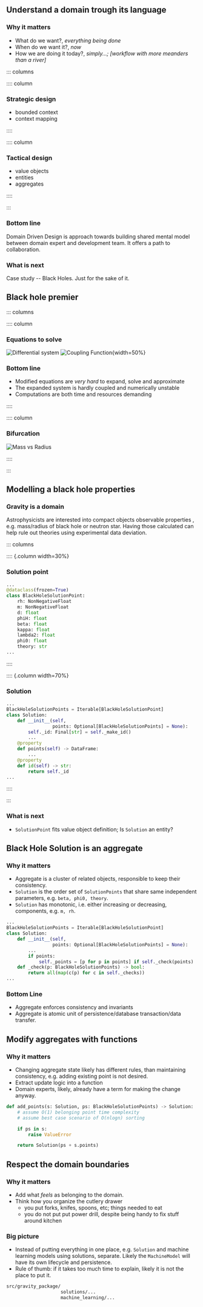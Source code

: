 ## Understand a domain trough its language

### Why it matters

- What do we want?, *everything being done*
- When do we want it?, *now*
- How we are doing it today?, *simply...; \[workflow with more meanders than a river\]*

::: columns

:::: column

### Strategic design

- bounded context
- context mapping

::::

:::: column

### Tactical design

- value objects
- entities
- aggregates

::::

:::

### Bottom line

Domain Driven Design is approach towards building shared mental model between
domain expert and development team. It offers a path to collaboration.

### What is next

Case study -- Black Holes. Just for the sake of it.

## Black hole premier

::: columns

:::: column

### Equations to solve

![Differential system](data/images/black-hole-system.png)
![Coupling Function](data/images/black-hole-coupling-function.png){width=50%}


### Bottom line

- Modified equations are *very hard* to expand, solve and approximate
- The expanded system is hardly coupled and numerically unstable
- Computations are both time and resources demanding

::::

:::: column

### Bifurcation

![Mass vs Radius](data/images/black-hole-bifurcation.png)

::::

:::

## Modelling a black hole properties

### Gravity is a domain

Astrophysicists are interested into compact objects observable properties
, e.g. mass/radius of black hole or neutron star. Having those calculated can help
rule out theories using experimental data deviation.

::: columns

:::: {.column width=30%}

### Solution point

```python
...
@dataclass(frozen=True)
class BlackHoleSolutionPoint:
    rh: NonNegativeFloat
    m: NonNegativeFloat
    d: float
    phiH: float
    beta: float
    kappa: float
    lambda2: float
    phi0: float
    theory: str
...
```
::::

:::: {.column width=70%}

### Solution

```python
...
BlackHoleSolutionPoints = Iterable[BlackHoleSolutionPoint]
class Solution:
    def __init__(self,
                 points: Optional[BlackHoleSolutionPoints] = None):
        self._id: Final[str] = self._make_id()
        ...
    @property
    def points(self) -> DataFrame:
        ...
    @property
    def id(self) -> str:
        return self._id
...
```

::::

:::

### What is next

- `SolutionPoint` fits value object definition; Is `Solution` an entity?

## Black Hole Solution is an aggregate

### Why it matters

- Aggregate is a cluster of related objects, responsible to keep their
consistency.
- `Solution` is the order set of `SolutionPoints` that share same independent
parameters, e.g. `beta, phi0, theory`.
- `Solution` has monotonic, i.e. either increasing or decreasing, components,
e.g. `m, rh`.

```python
...
BlackHoleSolutionPoints = Iterable[BlackHoleSolutionPoint]
class Solution:
    def __init__(self,
                 points: Optional[BlackHoleSolutionPoints] = None):
        ...
        if points:
            self._points = [p for p in points] if self._check(points)
    def _check(p: BlackHoleSolutionPoints) -> bool:
        return all(map(c(p) for c in self._checks))
...
```

### Bottom Line

- Aggregate enforces consistency and invariants
- Aggregate is atomic unit of persistence/database transaction/data transfer.

## Modify aggregates with functions

### Why it matters

- Changing aggregate state likely has different rules, than maintaining consistency,
e.g. adding existing point is not desired.
- Extract update logic into a function
- Domain experts, likely, already have a term for making the change anyway.

```python
def add_points(s: Solution, ps: BlackHoleSolutionPoints) -> Solution:
    # assume O(1) belonging point time complexity
    # assume best case scenario of O(nlogn) sorting

    if ps in s:
        raise ValueError

    return Solution(ps + s.points)
```
## Respect the domain boundaries

### Why it matters

- Add what *feels* as belonging to the domain.
- Think how you organize the cutlery drawer
  - you put forks, knifes, spoons, etc; things needed to eat
  - you do not put put power drill, despite being handy to fix stuff around kitchen

### Big picture

- Instead of putting everything in one place, e.g. `Solution` and machine
learning models using solutions, separate. Likely the `MachineModel` will have
its own lifecycle and persistence.
- Rule of thumb: if it takes too much time to explain, likely it is not the place to put it.

```bash
src/gravity_package/
                    solutions/...
                    machine_learning/...
```
